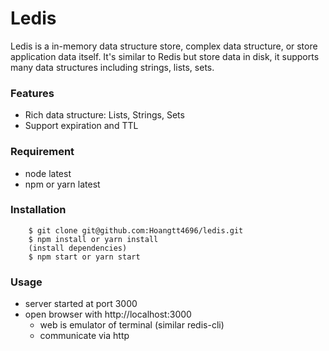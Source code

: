 # Ledis

Ledis is a in-memory data structure store, complex data structure, or store application data itself. It's similar to Redis but store data in disk, it supports many data structures including strings, lists, sets.

### Features

- Rich data structure: Lists, Strings, Sets
- Support expiration and TTL

### Requirement

- node latest
- npm or yarn latest

### Installation

```
    $ git clone git@github.com:Hoangtt4696/ledis.git
    $ npm install or yarn install
    (install dependencies)
    $ npm start or yarn start
```

### Usage

- server started at port 3000
- open browser with http://localhost:3000
  - web is emulator of terminal (similar redis-cli)
  - communicate via http